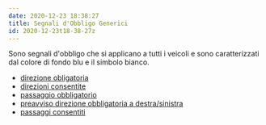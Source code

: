 ```yaml
---
date: 2020-12-23 18:38:27
title: Segnali d'Obbligo Generici
id: 2020-12-23t18-38-27z
---
```


Sono segnali d'obbligo che si applicano a tutti i veicoli e sono caratterizzati
dal colore di fondo blu e il simbolo bianco.

- [direzione obligatoria](./2020-12-23t19-35-50z.md)
- [direzioni consentite](./2020-12-23t19-38-51z.md)
- [passaggio obbligatorio](./2020-12-23t19-41-37z.md)
- [preavviso direzione obbligatoria a destra/sinistra](./2020-12-23t19-55-15z.md)
- [passaggi consentiti](./2020-12-23t19-59-54z.md)
